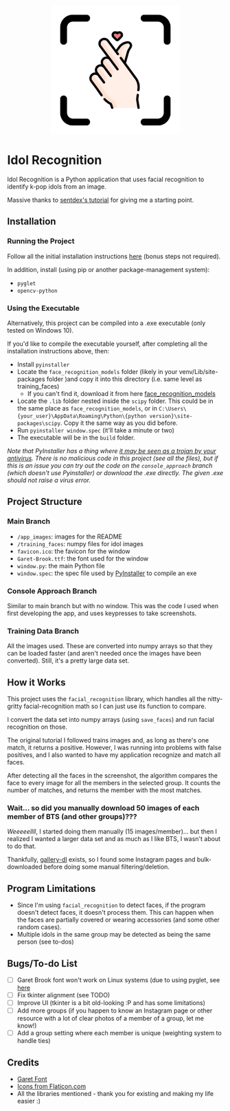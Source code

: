 <p align="center" >
    <img src="/app_images/2.png" width="300" height="300">
</p>

# Idol Recognition
Idol Recognition is a Python application that uses facial recognition to identify k-pop idols from an image.

Massive thanks to [sentdex's tutorial](https://pythonprogramming.net/facial-recognition-python/) for giving me a starting point.

## Installation
### Running the Project
Follow all the initial installation instructions [here](https://pythonprogramming.net/facial-recognition-python/#General-Installation-Information) (bonus steps not required).

In addition, install (using pip or another package-management system):
- `pyglet`
- `opencv-python`

### Using the Executable
Alternatively, this project can be compiled into a .exe executable (only tested on Windows 10).

If you'd like to compile the executable yourself, after completing all the installation instructions above, then:
- Install `pyinstaller`
- Locate the `face_recognition_models` folder (likely in your venv/Lib/site-packages folder )and copy it into this directory (i.e. same level as training_faces) 
  - If you can't find it, download it from here [face_recognition_models](https://github.com/ageitgey/face_recognition_models)
- Locate the `.lib` folder nested inside the `scipy` folder. This could be in the same place as `face_recognition_models`, or in `C:\Users\{your_user}\AppData\Roaming\Python\{python version}\site-packages\scipy`. Copy it the same way as you did before.
- Run `pyinstaller window.spec` (it'll take a minute or two)
- The executable will be in the `build` folder.

*Note that PyInstaller has a thing where [it may be seen as a trojan by your antivirus](https://stackoverflow.com/questions/43777106/program-made-with-pyinstaller-now-seen-as-a-trojan-horse-by-avg). There is no malicious code in this project (see all the files), but if this is an issue you can try out the code on the `console_approach` branch (which doesn't use Pyinstaller) or download the .exe directly. The given .exe should not raise a virus error.*


## Project Structure
### Main Branch
- `/app_images`: images for the README
- `/training_faces`: numpy files for idol images
- `favicon.ico`: the favicon for the window
- `Garet-Brook.ttf`: the font used for the window
- `window.py`: the main Python file
- `window.spec`: the spec file used by [PyInstaller](https://pyinstaller.readthedocs.io/en/stable/usage.html) to compile an exe 

### Console Approach Branch
Similar to main branch but with no window. This was the code I used when first developing the app, and uses keypresses to take screenshots. 

### Training Data Branch
All the images used. These are converted into numpy arrays so that they can be loaded faster (and aren't needed once the images have been converted). Still, it's a pretty large data set. 

## How it Works
This project uses the `facial_recognition` library, which handles all the nitty-gritty facial-recognition math so I can just use its function to compare. 

I convert the data set into numpy arrays (using `save_faces`) and run facial recognition on those.

The original tutorial I followed trains images and, as long as there's one match, it returns a positive. However, I was running into problems with false positives, and I also wanted to have my application recognize and match all faces.

After detecting all the faces in the screenshot, the algorithm compares the face to every image for all the members in the selected group. It counts the number of matches, and returns the member with the most matches.

### Wait... so did you manually download 50 images of each member of BTS (and other groups)???
*Weeeeellll*, I started doing them manually (15 images/member)... but then I realized I wanted a larger data set and as much as I like BTS, I wasn't about to do that.

Thankfully, [gallery-dl](https://github.com/mikf/gallery-dl) exists, so I found some Instagram pages and bulk-downloaded before doing some manual filtering/deletion. 

## Program Limitations
- Since I'm using `facial_recognition` to detect faces, if the program doesn't detect faces, it doesn't process them. This can happen when the faces are partially covered or wearing accessories (and some other random cases).
- Multiple idols in the same group may be detected as being the same person (see to-dos) 

## Bugs/To-do List
- [ ] Garet Brook font won't work on Linux systems (due to using pyglet, see [here](https://stackoverflow.com/a/61353191)
- [ ] Fix tkinter alignment (see TODO)
- [ ] Improve UI (tkinter is a bit old-looking :P and has some limitations)
- [ ] Add more groups (if you happen to know an Instagram page or other resource with a lot of clear photos of a member of a group, let me know!)
- [ ] Add a group setting where each member is unique (weighting system to handle ties)

## Credits
- [Garet Font](https://garet.spacetype.co/)
- [Icons from Flaticon.com](https://www.flaticon.com)
- All the libraries mentioned - thank you for existing and making my life easier :)